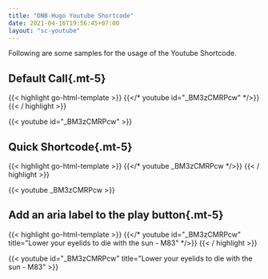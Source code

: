 ```yaml
---
title: "DNB-Hugo Youtube Shortcode"
date: 2021-04-16T19:56:45+07:00
layout: "sc-youtube"
---
```


Following are some samples for the usage of the Youtube Shortcode.

## Default Call{.mt-5}

{{< highlight go-html-template >}}
{{</* youtube 
        id="_BM3zCMRPcw" 
*/>}}
{{< / highlight >}}

{{< youtube id="_BM3zCMRPcw" >}}

## Quick Shortcode{.mt-5}

{{< highlight go-html-template >}}
{{</* youtube 
        _BM3zCMRPcw 
*/>}}
{{< / highlight >}}

{{< youtube _BM3zCMRPcw >}}

## Add an aria label to the play button{.mt-5}

{{< highlight go-html-template >}}
{{</* youtube 
        id="_BM3zCMRPcw" 
        title="Lower your eyelids to die with the sun - M83" 
*/>}}
{{< / highlight >}}

{{< youtube id="_BM3zCMRPcw" title="Lower your eyelids to die with the sun - M83" >}}
